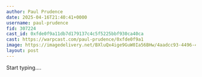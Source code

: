 ```yaml
---
author: Paul Prudence
date: 2025-04-16T21:40:41+0000
username: paul-prudence
fid: 307224
cast_id: 0xfde0f9a11db7d179137c4c5f5225bbf930ca40ca
cast: https://warpcast.com/paul-prudence/0xfde0f9a1
image: https://imagedelivery.net/BXluQx4ige9GuW0Ia56BHw/4aadcc93-4496-4836-9602-adf5a86fed00/original
layout: post
---
```

Start typing....  

<img src='https://imagedelivery.net/BXluQx4ige9GuW0Ia56BHw/4aadcc93-4496-4836-9602-adf5a86fed00/original' alt='' referrerpolicy='no-referrer'/>